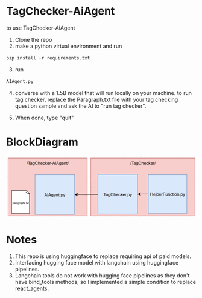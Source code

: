 # TagChecker-AiAgent

to use TagChecker-AiAgent
1. Clone the repo
2. make a python virtual environment and run 
```python
pip install -r requirements.txt
```
3. run
```python
AIAgent.py
```
4. converse with a 1.5B model that will run locally on your machine. to run tag checker, replace the Paragraph.txt file with your tag checking question sample and ask the AI to "run tag checker".

5. When done, type "quit"

# BlockDiagram

![Alt text](TagChecker/block_diagram.jpeg)

# Notes
1. This repo is using huggingface to replace requiring api of paid models.
2. Interfacing hugging face model with langchain using huggingface pipelines.
3. Langchain tools do not work with hugging face pipelines as they don't have bind_tools methods, so I implemented a simple condition to replace react_agents.
